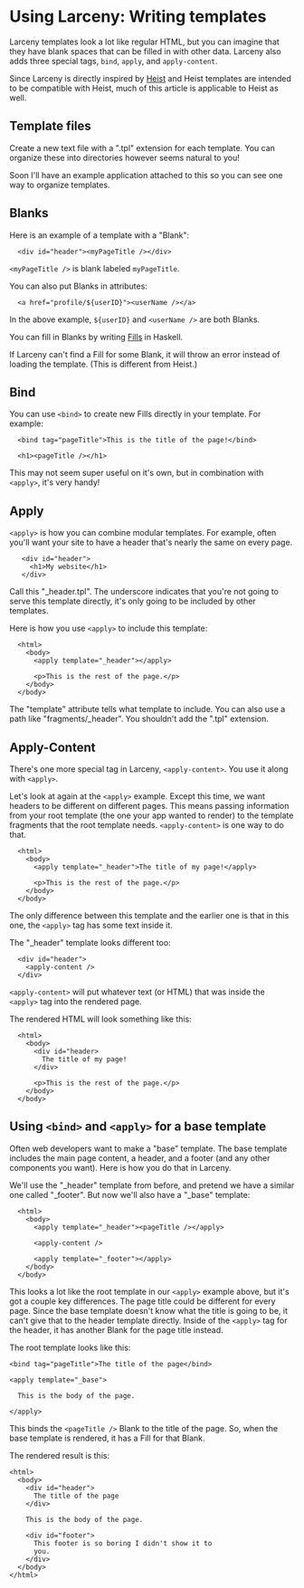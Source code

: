 # Using Larceny: Writing templates

Larceny templates look a lot like regular HTML, but you can imagine
that they have blank spaces that can be filled in with other
data. Larceny also adds three special tags, `bind`, `apply`, and
`apply-content`.

Since Larceny is directly inspired by [Heist](heist) and Heist
templates are intended to be compatible with Heist, much of this
article is applicable to Heist as well.

## Template files

Create a new text file with a ".tpl" extension for each template. You
can organize these into directories however seems natural to you!

Soon I'll have an example application attached to this so you can see
one way to organize templates.

## Blanks

Here is an example of a template with a "Blank":

```
  <div id="header"><myPageTitle /></div>
```

`<myPageTitle />` is blank labeled `myPageTitle`.

You can also put Blanks in attributes:

```
  <a href="profile/${userID}"><userName /></a>
```

In the above example, `${userID}` and `<userName />` are both Blanks.

You can fill in Blanks by writing [Fills](fills) in Haskell.

If Larceny can't find a Fill for some Blank, it will throw an error
instead of loading the template. (This is different from Heist.)

## Bind

You can use `<bind>` to create new Fills directly in your
template. For example:

```
  <bind tag="pageTitle">This is the title of the page!</bind>

  <h1><pageTitle /></h1>
```

This may not seem super useful on it's own, but in combination with
`<apply>`, it's very handy!

## Apply

`<apply>` is how you can combine modular templates. For example, often
you'll want your site to have a header that's nearly the same on every
page.

```
   <div id="header">
     <h1>My website</h1>
   </div>
```

Call this "_header.tpl". The underscore indicates that you're not
going to serve this template directly, it's only going to be included
by other templates.

Here is how you use `<apply>` to include this template:

```
  <html>
    <body>
      <apply template="_header"></apply>

      <p>This is the rest of the page.</p>
    </body>
  </body>
```

The "template" attribute tells what template to include. You can also
use a path like "fragments/_header". You shouldn't add the ".tpl"
extension.

## Apply-Content

There's one more special tag in Larceny, `<apply-content>`. You use it
along with `<apply>`.

Let's look at again at the `<apply>` example. Except this time, we
want headers to be different on different pages. This means passing
information from your root template (the one your app wanted to
render) to the template fragments that the root template needs.
`<apply-content>` is one way to do that.

```
  <html>
    <body>
      <apply template="_header">The title of my page!</apply>

      <p>This is the rest of the page.</p>
    </body>
  </body>
```

The only difference between this template and the earlier one is that
in this one, the `<apply>` tag has some text inside it.

The "_header" template looks different too:

```
  <div id="header">
    <apply-content />
  </div>
```

`<apply-content>` will put whatever text (or HTML) that was inside
the `<apply>` tag into the rendered page.

The rendered HTML will look something like this:

```
  <html>
    <body>
      <div id="header>
        The title of my page!
      </div>

      <p>This is the rest of the page.</p>
    </body>
  </body>
```

## Using `<bind>` and `<apply>` for a base template

Often web developers want to make a "base" template. The base template
includes the main page content, a header, and a footer (and any other
components you want). Here is how you do that in Larceny.

We'll use the "\_header" template from before, and pretend we have a
similar one called "\_footer". But now we'll also have a
"\_base" template:

```
  <html>
    <body>
      <apply template="_header"><pageTitle /></apply>

      <apply-content />

      <apply template="_footer"></apply>
    </body>
  </body>
```

This looks a lot like the root template in our `<apply>` example
above, but it's got a couple key differences. The page title could be
different for every page. Since the base template doesn't know what
the title is going to be, it can't give that to the header template
directly. Inside of the `<apply>` tag for the header, it has another
Blank for the page title instead.

The root template looks like this:

```
<bind tag="pageTitle">The title of the page</bind>

<apply template="_base">

  This is the body of the page.

</apply>
```

This binds the `<pageTitle />` Blank to the title of the page. So,
when the base template is rendered, it has a Fill for that Blank.

The rendered result is this:

```
<html>
  <body>
    <div id="header">
      The title of the page
    </div>

    This is the body of the page.

    <div id="footer">
      This footer is so boring I didn't show it to
      you.
    </div>
  </body>
</html>
```
